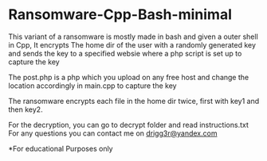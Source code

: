 # Ransomware-Cpp-Bash-minimal
This variant of a ransomware is mostly made in bash and given a outer shell in Cpp, It encrypts The home dir of the user with a randomly generated key and sends the key to a specified websie where a php script is set up to capture the key

The post.php is a php which you upload on any free host and change the location accordingly in main.cpp to capture the key

The ransomware encrypts each file in the home dir twice, first with key1 and then key2.

For the decryption, you can go to decrypt folder and read instructions.txt
For any questions you can contact me on drigg3r@yandex.com

*For educational Purposes only
